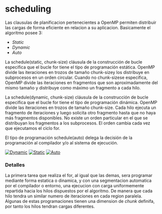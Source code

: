# scheduling

Las clausulas de planificacion pertenecientes a OpenMP permiten distribuir las cargas de forma eficiente en relacion a su aplicacion. Basicamente el algoritmo posee 3:

- _Static_
- _Dynamic_
- _Auto_

La schedule(static, chunk-size) cláusula de la construcción de bucle especifica que el bucle for tiene el tipo de programación estática. OpenMP divide las iteraciones en trozos de tamaño chunk-sizey los distribuye en subprocesos en un orden circular.
Cuando no chunk-sizese especifica, OpenMP divide las iteraciones en fragmentos que son aproximadamente del mismo tamaño y distribuye como máximo un fragmento a cada hilo.

La schedule(dynamic, chunk-size) cláusula de la construcción de bucle especifica que el bucle for tiene el tipo de programación dinámica. OpenMP divide las iteraciones en trozos de tamaño chunk-size. Cada hilo ejecuta un fragmento de iteraciones y luego solicita otro fragmento hasta que no haya más fragmentos disponibles.
No existe un orden particular en el que se distribuyan los fragmentos a los subprocesos. El orden cambia cada vez que ejecutamos el ciclo for.

El tipo de programación schedule(auto) delega la decisión de la programación al compilador y/o al sistema de ejecución.


[![Dynamic](http://drive.google.com/uc?export=view&id=1esurMV4ZNn6xXMj7mTsOlpVcBgoCtGdj)](https://github.com/mateoochoa/Examples_Openmp)
[![Static](http://drive.google.com/uc?export=view&id=1lQKHnt7_gVIdYELDLWDThwra9BpgeRqf)](https://github.com/mateoochoa/Examples_Openmp)
[![Auto](http://drive.google.com/uc?export=view&id=1mfi9l84NkkYkv5ApP7Isv4uNHsZJeBu4)](https://github.com/mateoochoa/Examples_Openmp)

### Detalles

La primera tarea que realiza el for, al igual que las demas, sera programar mediante forma estatica o dinamica, y con una segmentacion automatica por el compilador o entorno, una ejecucion con carga uniformemente repartida hacia los hilos dispuestos por el algoritmo. De manera que cada hilo tendra un similar numero de iteraciones en cada region paralela.
Algunas de estas programaciones tienen una dimension de _chunk_ definifa, por tanto los hilos tendran cargas diferentes.
